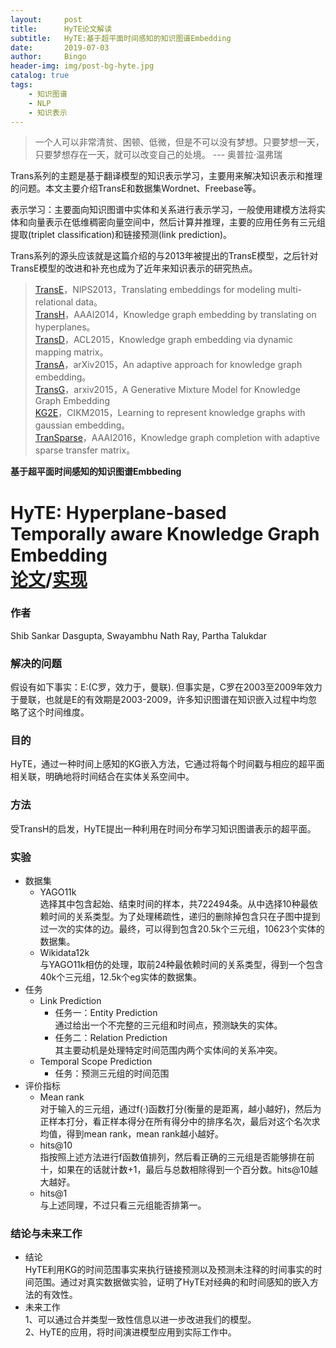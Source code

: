 ```yaml
---
layout:     post
title:      HyTE论文解读
subtitle:   HyTE:基于超平面时间感知的知识图谱Embedding
date:       2019-07-03
author:     Bingo
header-img: img/post-bg-hyte.jpg
catalog: true
tags:
    - 知识图谱
    - NLP
    - 知识表示
---
```

> 一个人可以非常清贫、困顿、低微，但是不可以没有梦想。只要梦想一天，只要梦想存在一天，就可以改变自己的处境。 --- 奥普拉·温弗瑞

Trans系列的主题是基于翻译模型的知识表示学习，主要用来解决知识表示和推理的问题。本文主要介绍TransE和数据集Wordnet、Freebase等。<br>

表示学习：主要面向知识图谱中实体和关系进行表示学习，一般使用建模方法将实体和向量表示在低维稠密向量空间中，然后计算并推理，主要的应用任务有三元组提取(triplet classification)和链接预测(link prediction)。<br>

Trans系列的源头应该就是这篇介绍的与2013年被提出的TransE模型，之后针对TransE模型的改进和补充也成为了近年来知识表示的研究热点。<br>

> [TransE](http://papers.nips.cc/paper/5071-translating-embeddings-for-modeling-multi-relational-data.pdf)，NIPS2013，Translating embeddings for modeling multi-relational data。<br>
> [TransH](http://xueshu.baidu.com/usercenter/paper/show?paperid=9880c513b8044b07a80a8df6cdfa0309&site=xueshu_se)，AAAI2014，Knowledge graph embedding by translating on hyperplanes。<br>
> [TransD](http://xueshu.baidu.com/usercenter/paper/show?paperid=b53cbe63d00b0060cc275f56dffdc477&site=xueshu_se)，ACL2015，Knowledge graph embedding via dynamic mapping matrix。<br>
> [TransA](https://arxiv.org/abs/1509.05490)，arXiv2015，An adaptive approach for knowledge graph embedding。<br>
> [TransG](https://arxiv.org/abs/1509.05488)，arxiv2015，A Generative Mixture Model for Knowledge Graph Embedding<br>
> [KG2E](http://xueshu.baidu.com/usercenter/paper/show?paperid=c3cfeb74056607a49ea950f57f16fde1&site=xueshu_se)，CIKM2015，Learning to represent knowledge graphs with gaussian embedding。<br>
> [TranSparse](http://xueshu.baidu.com/usercenter/paper/show?paperid=dd1ffb654749aed5c4d35bdc88311766&site=xueshu_se)，AAAI2016，Knowledge graph completion with adaptive sparse transfer matrix。<br>

**基于超平面时间感知的知识图谱Embbeding**
# HyTE: Hyperplane-based Temporally aware Knowledge Graph Embedding<br>[论文](http://talukdar.net/papers/emnlp2018_HyTE.pdf)/[实现](https://github.com/malllabiisc/HyTE)
### 作者
Shib Sankar Dasgupta, Swayambhu Nath Ray, Partha Talukdar
### 解决的问题
假设有如下事实：E:(C罗，效力于，曼联).
但事实是，C罗在2003至2009年效力于曼联，也就是E的有效期是2003-2009，许多知识图谱在知识嵌入过程中均忽略了这个时间维度。
### 目的
HyTE，通过一种时间上感知的KG嵌入方法，它通过将每个时间戳与相应的超平面相关联，明确地将时间结合在实体关系空间中。
### 方法
受TransH的启发，HyTE提出一种利用在时间分布学习知识图谱表示的超平面。
### 实验
- 数据集
    - YAGO11k<br>
    选择其中包含起始、结束时间的样本，共722494条。从中选择10种最依赖时间的关系类型。为了处理稀疏性，递归的删除掉包含只在子图中提到过一次的实体的边。最终，可以得到包含20.5k个三元组，10623个实体的数据集。
    - Wikidata12k<br>
    与YAGO11k相仿的处理，取前24种最依赖时间的关系类型，得到一个包含40k个三元组，12.5k个eg实体的数据集。
- 任务
    - Link Prediction
        - 任务一：Entity Prediction<br>
            通过给出一个不完整的三元组和时间点，预测缺失的实体。
        - 任务二：Relation Prediction<br>
            其主要动机是处理特定时间范围内两个实体间的关系冲突。
    - Temporal Scope Prediction<br>
        - 任务：预测三元组的时间范围
- 评价指标
    - Mean rank<br>
        对于输入的三元组，通过f(·)函数打分(衡量的是距离，越小越好)，然后为正样本打分，看正样本得分在所有得分中的排序名次，最后对这个名次求均值，得到mean rank，mean rank越小越好。
    - hits@10<br>
        指按照上述方法进行f函数值排列，然后看正确的三元组是否能够排在前十，如果在的话就计数+1，最后与总数相除得到一个百分数。hits@10越大越好。
    - hits@1<br>
        与上述同理，不过只看三元组能否排第一。
### 结论与未来工作
- 结论<br>
    HyTE利用KG的时间范围事实来执行链接预测以及预测未注释的时间事实的时间范围。通过对真实数据做实验，证明了HyTE对经典的和时间感知的嵌入方法的有效性。
- 未来工作<br>
    1、可以通过合并类型一致性信息以进一步改进我们的模型。<br>
    2、HyTE的应用，将时间演进模型应用到实际工作中。

